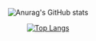 

<div style="text-align: center">

![Anurag's GitHub stats](https://github-readme-stats.vercel.app/api?username=Binho1908&show_icons=true&theme=dracula)

[![Top Langs](https://github-readme-stats.vercel.app/api/top-langs/?username=Binho1908&langs_count=10&layout=compact&theme=dracula)](https://github.com/anuraghazra/github-readme-stats)

</div>
